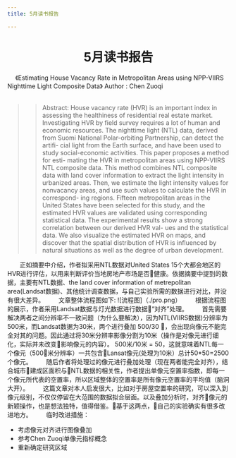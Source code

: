 ```yaml
---
title: 5月读书报告

---
```

<h1 align = "center" >5月读书报告</h1>
&emsp; 《Estimating House Vacancy Rate in Metropolitan Areas using NPP-VIIRS Nighttime Light Composite Data》   Author :  Chen Zuoqi
<br>
<br>

>>Abstract: House vacancy rate (HVR) is an important index in assessing the healthiness of residential real estate market. Investigating HVR by field survey requires a lot of human and economic resources. The nighttime light (NTL) data, derived from Suomi National Polar-orbiting Partnership, can detect the artifi- cial light from the Earth surface, and have been used to study social-economic activities. This paper proposes a method for esti- mating the HVR in metropolitan areas using NPP-VIIRS NTL composite data. This method combines NTL composite data with land cover information to extract the light intensity in urbanized areas. Then, we estimate the light intensity values for nonvacancy areas, and use such values to calculate the HVR in correspond- ing regions. Fifteen metropolitan areas in the United States have been selected for this study, and the estimated HVR values are validated using corresponding statistical data. The experimental results show a strong correlation between our derived HVR val- ues and the statistical data. We also visualize the estimated HVR on maps, and discover that the spatial distribution of HVR is influenced by natural situations as well as the degree of urban development.

&emsp;&emsp;正如摘要中介绍，作者拟采用NTL数据对United States 15个大都会地区的HVR进行评估，以用来判断评价当地房地产市场是否健康。依据摘要中提到的数据，主要有NTL数据、the land cover information of metrepolitan area(Landsat数据)、其他统计调查数据，与自己实验所需的数据进行对比，并没有很大差异。
&emsp;&emsp;文章整体流程图如下:
![流程图]（./pro.png）
&emsp;&emsp;根据流程图的展示，作者采用Landsat数据与灯光数据进行数据“对齐”处理。
&emsp;&emsp;首先需要解决两者之间分辨率不一致问题（为什么要解决），因为NTL(VIIRS数据)分辨率为500米，而Landsat数据为30米，两个进行叠加 500/30 ，会出现向像元不能完全对其的问题。因此通过将30米分辨率影像分割为10米（操作是对像元进行细化，实际并未改变影响像元的内容）。 500米/10米 = 50，这就意味着NTL每一个像元（500米分辨率）一共包含Lansat像元(处理为10米）总计50*50=2500个像元。
&emsp;&emsp;随后作者将处理过的像元进行叠加处理（现在两者能完全对齐），结合城市建成区面积与NTL数据的相关性，作者提出单像元空置率指数，即每一个像元所代表的空置率，所以区域整体的空置率是所有像元空置率的平均值（脑洞大开）。
&emsp;&emsp;这篇文章对本人启发很大，比如对于房屋空置率的研究，可以深入到像元级别，不仅仅停留在大范围的数据拟合层面。以及叠加分析时，对齐像元的新颖操作，也是想法独特，值得借鉴。基于这两点，自己的实验确实有很多改进地方。
&emsp;&emsp;临时改进措施：
   -   考虑像元对齐进行图像叠加  
   -   参考Chen Zuoqi单像元指标概念
   -   重新确定研究区域
